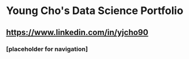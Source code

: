 # Young Cho's Data Science Portfolio
## https://www.linkedin.com/in/yjcho90
### [placeholder for navigation]

